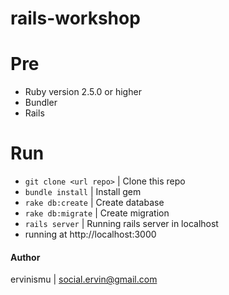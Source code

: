 # rails-workshop

# Pre
- Ruby version 2.5.0 or higher
- Bundler
- Rails

# Run
- `git clone <url repo>` | Clone this repo
- `bundle install`  | Install gem
- `rake db:create`  | Create database
- `rake db:migrate` | Create migration
- `rails server`  | Running rails server in localhost
- running at http://localhost:3000

#### Author 
ervinismu | social.ervin@gmail.com
